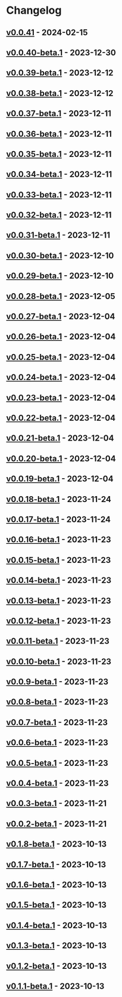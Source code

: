 # Changelog

<!-- [NEXT_ENTRY] -->

## [v0.0.41](RaianGil/my-porfolio-frontend?version=GTv0.0.41) - 2024-02-15



## [v0.0.40-beta.1](RaianGil/my-porfolio-frontend?version=GTv0.0.40-beta.1) - 2023-12-30



## [v0.0.39-beta.1](RaianGil/my-porfolio-frontend?version=GTv0.0.39-beta.1) - 2023-12-12



## [v0.0.38-beta.1](RaianGil/my-porfolio-frontend?version=GTv0.0.38-beta.1) - 2023-12-12



## [v0.0.37-beta.1](RaianGil/my-porfolio-frontend?version=GTv0.0.37-beta.1) - 2023-12-11



## [v0.0.36-beta.1](RaianGil/my-porfolio-frontend?version=GTv0.0.36-beta.1) - 2023-12-11



## [v0.0.35-beta.1](RaianGil/my-porfolio-frontend?version=GTv0.0.35-beta.1) - 2023-12-11



## [v0.0.34-beta.1](RaianGil/my-porfolio-frontend?version=GTv0.0.34-beta.1) - 2023-12-11



## [v0.0.33-beta.1](RaianGil/my-porfolio-frontend?version=GTv0.0.33-beta.1) - 2023-12-11



## [v0.0.32-beta.1](RaianGil/my-porfolio-frontend?version=GTv0.0.32-beta.1) - 2023-12-11



## [v0.0.31-beta.1](RaianGil/my-porfolio-frontend?version=GTv0.0.31-beta.1) - 2023-12-11



## [v0.0.30-beta.1](RaianGil/my-porfolio-frontend?version=GTv0.0.30-beta.1) - 2023-12-10



## [v0.0.29-beta.1](RaianGil/my-porfolio-frontend?version=GTv0.0.29-beta.1) - 2023-12-10



## [v0.0.28-beta.1](RaianGil/my-porfolio-frontend?version=GTv0.0.28-beta.1) - 2023-12-05



## [v0.0.27-beta.1](RaianGil/my-porfolio-frontend?version=GTv0.0.27-beta.1) - 2023-12-04



## [v0.0.26-beta.1](RaianGil/my-porfolio-frontend?version=GTv0.0.26-beta.1) - 2023-12-04



## [v0.0.25-beta.1](RaianGil/my-porfolio-frontend?version=GTv0.0.25-beta.1) - 2023-12-04



## [v0.0.24-beta.1](RaianGil/my-porfolio-frontend?version=GTv0.0.24-beta.1) - 2023-12-04



## [v0.0.23-beta.1](RaianGil/my-porfolio-frontend?version=GTv0.0.23-beta.1) - 2023-12-04



## [v0.0.22-beta.1](RaianGil/my-porfolio-frontend?version=GTv0.0.22-beta.1) - 2023-12-04



## [v0.0.21-beta.1](RaianGil/my-porfolio-frontend?version=GTv0.0.21-beta.1) - 2023-12-04



## [v0.0.20-beta.1](RaianGil/my-porfolio-frontend?version=GTv0.0.20-beta.1) - 2023-12-04



## [v0.0.19-beta.1](RaianGil/my-porfolio-frontend?version=GTv0.0.19-beta.1) - 2023-12-04



## [v0.0.18-beta.1](RaianGil/my-porfolio-frontend?version=GTv0.0.18-beta.1) - 2023-11-24



## [v0.0.17-beta.1](RaianGil/my-porfolio-frontend?version=GTv0.0.17-beta.1) - 2023-11-24



## [v0.0.16-beta.1](RaianGil/my-porfolio-frontend?version=GTv0.0.16-beta.1) - 2023-11-23



## [v0.0.15-beta.1](RaianGil/my-porfolio-frontend?version=GTv0.0.15-beta.1) - 2023-11-23



## [v0.0.14-beta.1](RaianGil/my-porfolio-frontend?version=GTv0.0.14-beta.1) - 2023-11-23



## [v0.0.13-beta.1](RaianGil/my-porfolio-frontend?version=GTv0.0.13-beta.1) - 2023-11-23



## [v0.0.12-beta.1](RaianGil/my-porfolio-frontend?version=GTv0.0.12-beta.1) - 2023-11-23



## [v0.0.11-beta.1](RaianGil/my-porfolio-frontend?version=GTv0.0.11-beta.1) - 2023-11-23



## [v0.0.10-beta.1](RaianGil/my-porfolio-frontend?version=GTv0.0.10-beta.1) - 2023-11-23



## [v0.0.9-beta.1](RaianGil/my-porfolio-frontend?version=GTv0.0.9-beta.1) - 2023-11-23



## [v0.0.8-beta.1](RaianGil/my-porfolio-frontend?version=GTv0.0.8-beta.1) - 2023-11-23



## [v0.0.7-beta.1](RaianGil/my-porfolio-frontend?version=GTv0.0.7-beta.1) - 2023-11-23



## [v0.0.6-beta.1](RaianGil/my-porfolio-frontend?version=GTv0.0.6-beta.1) - 2023-11-23



## [v0.0.5-beta.1](RaianGil/my-porfolio-frontend?version=GTv0.0.5-beta.1) - 2023-11-23



## [v0.0.4-beta.1](RaianGil/my-porfolio-frontend?version=GTv0.0.4-beta.1) - 2023-11-23



## [v0.0.3-beta.1](RaianGil/my-porfolio-frontend?version=GTv0.0.3-beta.1) - 2023-11-21



## [v0.0.2-beta.1](RaianGil/my-porfolio-frontend?version=GTv0.0.2-beta.1) - 2023-11-21



## [v0.1.8-beta.1](vimcash/landing-frontend?version=GTv0.1.8-beta.1) - 2023-10-13



## [v0.1.7-beta.1](vimcash/landing-frontend?version=GTv0.1.7-beta.1) - 2023-10-13



## [v0.1.6-beta.1](vimcash/landing-frontend?version=GTv0.1.6-beta.1) - 2023-10-13



## [v0.1.5-beta.1](vimcash/landing-frontend?version=GTv0.1.5-beta.1) - 2023-10-13



## [v0.1.4-beta.1](vimcash/landing-frontend?version=GTv0.1.4-beta.1) - 2023-10-13



## [v0.1.3-beta.1](vimcash/landing-frontend?version=GTv0.1.3-beta.1) - 2023-10-13



## [v0.1.2-beta.1](vimcash/landing-frontend?version=GTv0.1.2-beta.1) - 2023-10-13



## [v0.1.1-beta.1](vimcash/landing-frontend?version=GTv0.1.1-beta.1) - 2023-10-13


